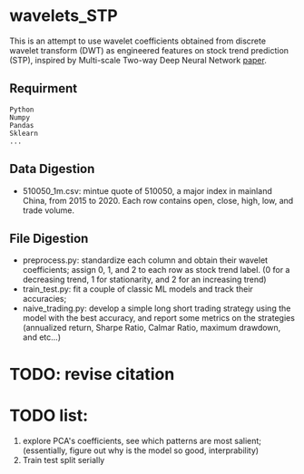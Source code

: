 # wavelets_STP
This is an attempt to use wavelet coefficients obtained from discrete wavelet transform (DWT) as engineered features on stock trend prediction (STP), inspired by Multi-scale Two-way Deep Neural Network [paper](https://www.ijcai.org/Proceedings/2020/0628.pdf). 

## Requirment
```
Python 
Numpy
Pandas
Sklearn 
... 
```

## Data Digestion 
- 510050_1m.csv: mintue quote of 510050, a major index in mainland China, from 2015 to 2020. Each row contains open, close, high, low, and trade volume. 

## File Digestion
- preprocess.py: standardize each column and obtain their wavelet coefficients; assign 0, 1, and 2 to each row as stock trend label. (0 for a decreasing trend, 1 for stationarity, and 2 for an increasing trend) 
- train_test.py: fit a couple of classic ML models and track their accuracies; 
- naive_trading.py: develop a simple long short trading strategy using the model with the best accuracy, and report some metrics on the strategies (annualized return, Sharpe Ratio, Calmar Ratio, maximum drawdown, and etc...)


# TODO: revise citation 


# TODO list:
1. explore PCA's coefficients, see which patterns are most salient; (essentially, figure out why is the model so good, interprability)
2. Train test split serially
